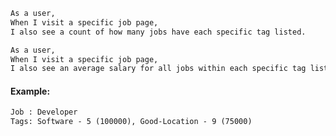 <!-- ++++txt
As a user,
When I visit a specific job page,
I see the name of each of the tags associated with that job.
++++ -->

```txt
As a user,
When I visit a specific job page,
I also see a count of how many jobs have each specific tag listed.
```

```txt
As a user,
When I visit a specific job page,
I also see an average salary for all jobs within each specific tag listed.
```

#### Example:
```txt
Job : Developer
Tags: Software - 5 (100000), Good-Location - 9 (75000)
```
